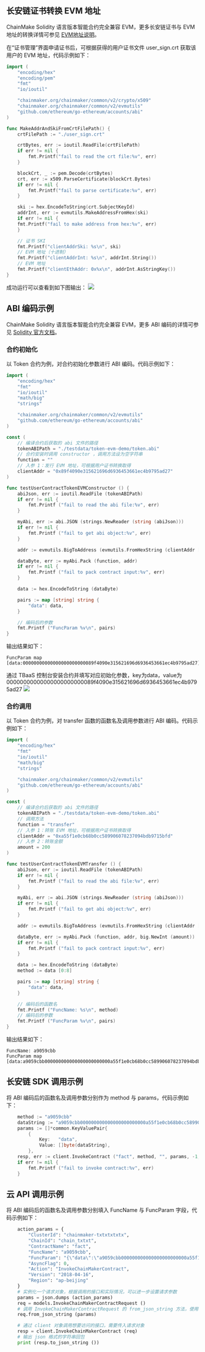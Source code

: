 


## 长安链证书转换 EVM 地址

ChainMake Solidity 语言版本智能合约完全兼容 EVM，更多长安链证书与 EVM 地址的转换详情可参见 [EVM地址说明](https://docs.chainmaker.org.cn/v2.2.0_alpha/html/operation/%E6%99%BA%E8%83%BD%E5%90%88%E7%BA%A6.html#evm)。

在“证书管理”界面申请证书后，可根据获得的用户证书文件 user_sign.crt 获取该用户的 EVM 地址，代码示例如下：

```go
import (
    "encoding/hex"
    "encoding/pem"
    "fmt"
    "io/ioutil"

    "chainmaker.org/chainmaker/common/v2/crypto/x509"
    "chainmaker.org/chainmaker/common/v2/evmutils"
    "github.com/ethereum/go-ethereum/accounts/abi"
)

func MakeAddrAndSkiFromCrtFilePath() {
    crtFilePath := "./user_sign.crt"

    crtBytes, err := ioutil.ReadFile(crtFilePath)
    if err != nil {
        fmt.Printf("fail to read the crt file:%v", err)
    }

    blockCrt, _ := pem.Decode(crtBytes)
    crt, err := x509.ParseCertificate(blockCrt.Bytes)
    if err != nil {
        fmt.Printf("fail to parse certificate:%v", err)
    }

    ski := hex.EncodeToString(crt.SubjectKeyId)
    addrInt, err := evmutils.MakeAddressFromHex(ski)
    if err != nil {
    fmt.Printf("fail to make address from hex:%v", err)
    }

    // 证书 SKI
    fmt.Printf("clientAddrSki: %s\n", ski)
    // EVM 地址（十进制）
    fmt.Printf("clientAddrInt: %s\n", addrInt.String())
    // EVM 地址
    fmt.Printf("clientEthAddr: 0x%x\n", addrInt.AsStringKey())
}
```

成功运行可以查看到如下图输出：
<img src="https://qcloudimg.tencent-cloud.cn/raw/651338befdcad21d798dcdad278c3abd.png" />

## ABI 编码示例

ChainMake Solidity 语言版本智能合约完全兼容 EVM，更多 ABI 编码的详情可参见 [Solidity 官方文档](https://docs.soliditylang.org/en/v0.5.6/abi-spec.html)。

### 合约初始化

以 Token 合约为例，对合约初始化参数进行 ABI 编码。代码示例如下：

```go
import (
    "encoding/hex"
    "fmt"
    "io/ioutil"
    "math/big"
    "strings"

    "chainmaker.org/chainmaker/common/v2/evmutils"
    "github.com/ethereum/go-ethereum/accounts/abi"
)

const (
    // 编译合约后获取的 abi 文件的路径
    tokenABIPath = "./testdata/token-evm-demo/token.abi"
    // 合约安装时调用 constructor ，调用方法设为空字符串
    function = ""
    // 入参 1：发行 EVM 地址，可根据用户证书转换取得
    clientAddr = "0x89f4090e315621696d6936453661ec4b9795ad27"
)

func testUserContractTokenEVMConstructor () {
    abiJson, err := ioutil.ReadFile (tokenABIPath)
    if err != nil {
        fmt.Printf ("fail to read the abi file:%v", err)
    }

    myAbi, err := abi.JSON (strings.NewReader (string (abiJson)))
    if err != nil {
        fmt.Printf ("fail to get abi object:%v", err)
    }

    addr := evmutils.BigToAddress (evmutils.FromHexString (clientAddr [2:]))

    dataByte, err := myAbi.Pack (function, addr)
    if err != nil {
        fmt.Printf ("fail to pack contract input:%v", err)
    }

    data := hex.EncodeToString (dataByte)

    pairs := map [string] string {
        "data": data,
    }

    // 编码后的参数
    fmt.Printf ("FuncParam %v\n", pairs)
}
```

输出结果如下：

```shell
FuncParam map [data:00000000000000000000000089f4090e315621696d6936453661ec4b9795ad27]
```

通过 TBaaS 控制台安装合约并填写对应初始化参数，key为data，value为00000000000000000000000089f4090e315621696d6936453661ec4b9795ad27
   <img src="https://main.qcloudimg.com/raw/8a141576b1193db70183413d1d792ab3.png"/>

### 合约调用

以 Token 合约为例，对 transfer 函数的函数名及调用参数进行 ABI 编码。代码示例如下：

```go
import (
    "encoding/hex"
    "fmt"
    "io/ioutil"
    "math/big"
    "strings"

    "chainmaker.org/chainmaker/common/v2/evmutils"
    "github.com/ethereum/go-ethereum/accounts/abi"
)

const (
    // 编译合约后获取的 abi 文件的路径
    tokenABIPath = "./testdata/token-evm-demo/token.abi"
    // 调用方法
    function = "transfer"
    // 入参 1：转账 EVM 地址，可根据用户证书转换取得
    clientAddr = "0xa55f1e0cb68b0cc589906078237094bdb9715bfd"
    // 入参 2：转账金额
    amount = 200
)

func testUserContractTokenEVMTransfer () {
    abiJson, err := ioutil.ReadFile (tokenABIPath)
    if err != nil {
        fmt.Printf ("fail to read the abi file:%v", err)
    }

    myAbi, err := abi.JSON (strings.NewReader (string (abiJson)))
    if err != nil {
        fmt.Printf ("fail to get abi object:%v", err)
    }

    addr := evmutils.BigToAddress (evmutils.FromHexString (clientAddr [2:]))

    dataByte, err := myAbi.Pack (function, addr, big.NewInt (amount))
    if err != nil {
        fmt.Printf ("fail to pack contract input:%v", err)
    }

    data := hex.EncodeToString (dataByte)
    method := data [0:8]

    pairs := map [string] string {
        "data": data,
    }

    // 编码后的函数名
    fmt.Printf ("FuncName: %s\n", method)
    // 编码后的参数
    fmt.Printf ("FuncParam %v\n", pairs)
}
```

输出结果如下：

```shell
FuncName: a9059cbb
FuncParam map [data:a9059cbb000000000000000000000000a55f1e0cb68b0cc589906078237094bdb9715bfd00000000000000000000000000000000000000000000000000000000000000c8]
```

## 长安链 SDK 调用示例

将 ABI 编码后的函数名及调用参数分别作为 method 与 params，代码示例如下：

```go
    method := "a9059cbb"
    dataString := "a9059cbb000000000000000000000000a55f1e0cb68b0cc589906078237094bdb9715bfd00000000000000000000000000000000000000000000000000000000000000c8"
    params := []*common.KeyValuePair{
        {
            Key:   "data",
            Value: []byte(dataString),
        },
    resp, err := client.InvokeContract ("fact", method, "", params, -1, true)
    if err != nil {
        fmt.Printf ("fail to invoke contract:%v", err)
    }
```

## 云 API 调用示例

将 ABI 编码后的函数名及调用参数分别填入 FuncName 与 FuncParam 字段，代码示例如下：

```python
    action_params = {
        "ClusterId": "chainmaker-txtxtxtxtx",
        "ChainId": "chain_txtxt",
        "ContractName": "fact",
        "FuncName": "a9059cbb",
        "FuncParam": "{\"data\":\"a9059cbb000000000000000000000000a55f1e0cb68b0cc589906078237094bdb9715bfd00000000000000000000000000000000000000000000000000000000000000c8\"}",
        "AsyncFlag": 0,
        "Action": "InvokeChainMakerContract",
        "Version": "2018-04-16",
        "Region": "ap-beijing"
    }
    # 实例化一个请求对象，根据调用的接口和实际情况，可以进一步设置请求参数
    params = json.dumps (action_params)
    req = models.InvokeChainMakerContractRequest ()
    # 调用 InvokeChainMakerContractRequest 的 from_json_string 方法，使用 params 初始化 req 对象
    req.from_json_string (params)

    # 通过 client 对象调用想要访问的接口，需要传入请求对象
    resp = client.InvokeChainMakerContract (req)
    # 输出 json 格式的字符串回包
    print (resp.to_json_string ())
```